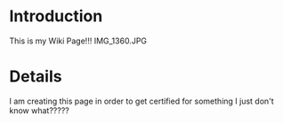 # Introduction #

This is my Wiki Page!!!
IMG\_1360.JPG


# Details #

I am creating this page in order to get certified for something I just don't know what?????